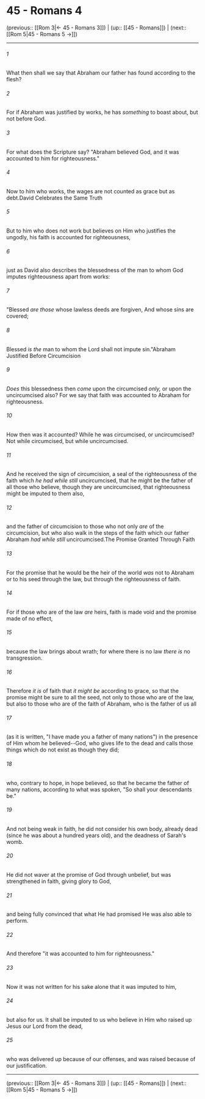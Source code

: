 # 45 - Romans 4

(previous:: [[Rom 3|← 45 - Romans 3]]) | (up:: [[45 - Romans]]) | (next:: [[Rom 5|45 - Romans 5 →]])

***


###### 1 
What then shall we say that Abraham our father has found according to the flesh? 

###### 2 
For if Abraham was justified by works, he has _something_ to boast about, but not before God. 

###### 3 
For what does the Scripture say? "Abraham believed God, and it was accounted to him for righteousness." 

###### 4 
Now to him who works, the wages are not counted as grace but as debt.David Celebrates the Same Truth 

###### 5 
But to him who does not work but believes on Him who justifies the ungodly, his faith is accounted for righteousness, 

###### 6 
just as David also describes the blessedness of the man to whom God imputes righteousness apart from works: 

###### 7 
"Blessed _are those_ whose lawless deeds are forgiven, And whose sins are covered; 

###### 8 
Blessed _is the_ man to whom the Lord shall not impute sin."Abraham Justified Before Circumcision 

###### 9 
_Does_ this blessedness then _come_ upon the circumcised _only,_ or upon the uncircumcised also? For we say that faith was accounted to Abraham for righteousness. 

###### 10 
How then was it accounted? While he was circumcised, or uncircumcised? Not while circumcised, but while uncircumcised. 

###### 11 
And he received the sign of circumcision, a seal of the righteousness of the faith which _he had while still_ uncircumcised, that he might be the father of all those who believe, though they are uncircumcised, that righteousness might be imputed to them also, 

###### 12 
and the father of circumcision to those who not only _are_ of the circumcision, but who also walk in the steps of the faith which our father Abraham _had while still_ uncircumcised.The Promise Granted Through Faith 

###### 13 
For the promise that he would be the heir of the world _was_ not to Abraham or to his seed through the law, but through the righteousness of faith. 

###### 14 
For if those who are of the law _are_ heirs, faith is made void and the promise made of no effect, 

###### 15 
because the law brings about wrath; for where there is no law _there is_ no transgression. 

###### 16 
Therefore _it is_ of faith that _it might be_ according to grace, so that the promise might be sure to all the seed, not only to those who are of the law, but also to those who are of the faith of Abraham, who is the father of us all 

###### 17 
(as it is written, "I have made you a father of many nations") in the presence of Him whom he believed--God, who gives life to the dead and calls those things which do not exist as though they did; 

###### 18 
who, contrary to hope, in hope believed, so that he became the father of many nations, according to what was spoken, "So shall your descendants be." 

###### 19 
And not being weak in faith, he did not consider his own body, already dead (since he was about a hundred years old), and the deadness of Sarah's womb. 

###### 20 
He did not waver at the promise of God through unbelief, but was strengthened in faith, giving glory to God, 

###### 21 
and being fully convinced that what He had promised He was also able to perform. 

###### 22 
And therefore "it was accounted to him for righteousness." 

###### 23 
Now it was not written for his sake alone that it was imputed to him, 

###### 24 
but also for us. It shall be imputed to us who believe in Him who raised up Jesus our Lord from the dead, 

###### 25 
who was delivered up because of our offenses, and was raised because of our justification.

***

(previous:: [[Rom 3|← 45 - Romans 3]]) | (up:: [[45 - Romans]]) | (next:: [[Rom 5|45 - Romans 5 →]])
